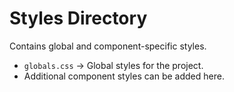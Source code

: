 # Styles Directory

Contains global and component-specific styles.
- `globals.css` → Global styles for the project.
- Additional component styles can be added here.
